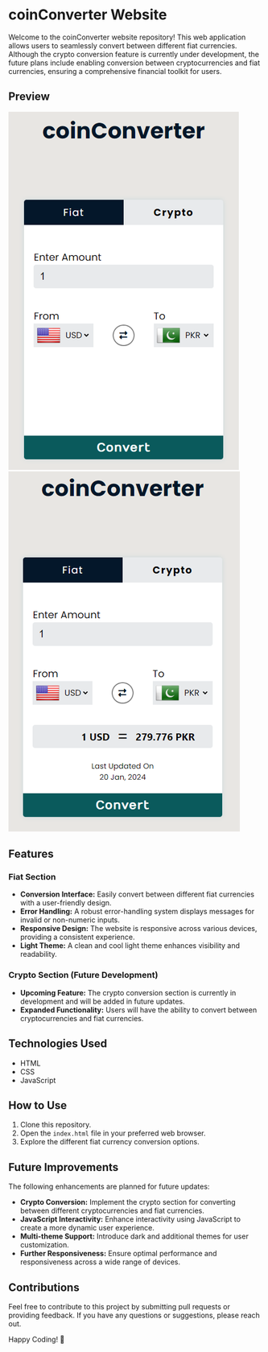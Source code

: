 # coinConverter Website

Welcome to the coinConverter website repository! This web application allows users to seamlessly convert between different fiat currencies. Although the crypto conversion feature is currently under development, the future plans include enabling conversion between cryptocurrencies and fiat currencies, ensuring a comprehensive financial toolkit for users.

## Preview

![Website Preview img](images/preview1.png)
![Website Preview img](images/preview2.png)

## Features

### Fiat Section

- **Conversion Interface:** Easily convert between different fiat currencies with a user-friendly design.
- **Error Handling:** A robust error-handling system displays messages for invalid or non-numeric inputs.
- **Responsive Design:** The website is responsive across various devices, providing a consistent experience.
- **Light Theme:** A clean and cool light theme enhances visibility and readability.

### Crypto Section (Future Development)

- **Upcoming Feature:** The crypto conversion section is currently in development and will be added in future updates.
- **Expanded Functionality:** Users will have the ability to convert between cryptocurrencies and fiat currencies.

## Technologies Used

- HTML
- CSS
- JavaScript

## How to Use

1. Clone this repository.
2. Open the `index.html` file in your preferred web browser.
3. Explore the different fiat currency conversion options.

## Future Improvements

The following enhancements are planned for future updates:

- **Crypto Conversion:** Implement the crypto section for converting between different cryptocurrencies and fiat currencies.
- **JavaScript Interactivity:** Enhance interactivity using JavaScript to create a more dynamic user experience.
- **Multi-theme Support:** Introduce dark and additional themes for user customization.
- **Further Responsiveness:** Ensure optimal performance and responsiveness across a wide range of devices.

## Contributions

Feel free to contribute to this project by submitting pull requests or providing feedback. If you have any questions or suggestions, please reach out.

Happy Coding! 🚀